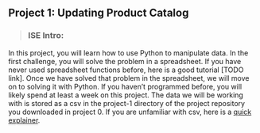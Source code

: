 ## Project 1: Updating Product Catalog

> ### **ISE Intro:**

In this project, you will learn how to use Python to manipulate data. In the first challenge, you will solve the problem in a spreadsheet. If you have never used spreadsheet functions before, here is a good tutorial [TODO link]. Once we have solved that problem in the spreadsheet, we will move on to solving it with Python. If you haven’t programmed before, you will likely spend at least a week on this project. The data we will be working with is stored as a csv in the project-1 directory of the project repository you downloaded in project 0. If you are unfamiliar with csv, here is a [quick explainer](https://www.howtogeek.com/348960/what-is-a-csv-file-and-how-do-i-open-it/).
